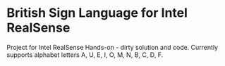 # British Sign Language for Intel RealSense

Project for Intel RealSense Hands-on - dirty solution and code. Currently supports alphabet letters A, U, E, I, O, M, N, B, C, D, F.



